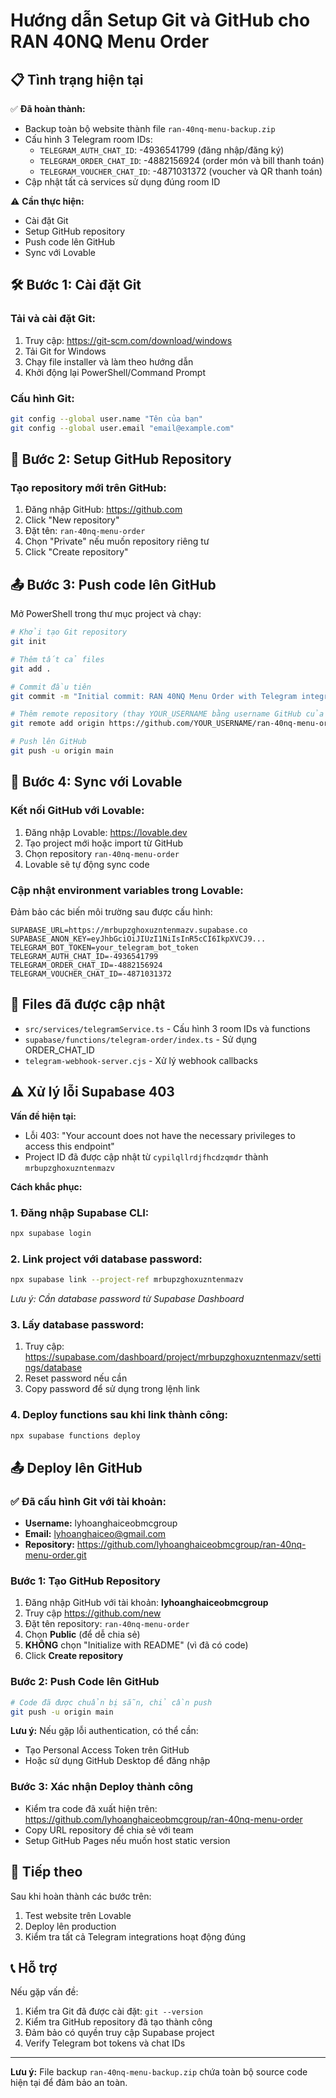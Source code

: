 # Hướng dẫn Setup Git và GitHub cho RAN 40NQ Menu Order

## 📋 Tình trạng hiện tại

✅ **Đã hoàn thành:**
- Backup toàn bộ website thành file `ran-40nq-menu-backup.zip`
- Cấu hình 3 Telegram room IDs:
  - `TELEGRAM_AUTH_CHAT_ID`: -4936541799 (đăng nhập/đăng ký)
  - `TELEGRAM_ORDER_CHAT_ID`: -4882156924 (order món và bill thanh toán)
  - `TELEGRAM_VOUCHER_CHAT_ID`: -4871031372 (voucher và QR thanh toán)
- Cập nhật tất cả services sử dụng đúng room ID

⚠️ **Cần thực hiện:**
- Cài đặt Git
- Setup GitHub repository
- Push code lên GitHub
- Sync với Lovable

## 🛠️ Bước 1: Cài đặt Git

### Tải và cài đặt Git:
1. Truy cập: https://git-scm.com/download/windows
2. Tải Git for Windows
3. Chạy file installer và làm theo hướng dẫn
4. Khởi động lại PowerShell/Command Prompt

### Cấu hình Git:
```bash
git config --global user.name "Tên của bạn"
git config --global user.email "email@example.com"
```

## 🐙 Bước 2: Setup GitHub Repository

### Tạo repository mới trên GitHub:
1. Đăng nhập GitHub: https://github.com
2. Click "New repository"
3. Đặt tên: `ran-40nq-menu-order`
4. Chọn "Private" nếu muốn repository riêng tư
5. Click "Create repository"

## 📤 Bước 3: Push code lên GitHub

Mở PowerShell trong thư mục project và chạy:

```bash
# Khởi tạo Git repository
git init

# Thêm tất cả files
git add .

# Commit đầu tiên
git commit -m "Initial commit: RAN 40NQ Menu Order with Telegram integration"

# Thêm remote repository (thay YOUR_USERNAME bằng username GitHub của bạn)
git remote add origin https://github.com/YOUR_USERNAME/ran-40nq-menu-order.git

# Push lên GitHub
git push -u origin main
```

## 🔄 Bước 4: Sync với Lovable

### Kết nối GitHub với Lovable:
1. Đăng nhập Lovable: https://lovable.dev
2. Tạo project mới hoặc import từ GitHub
3. Chọn repository `ran-40nq-menu-order`
4. Lovable sẽ tự động sync code

### Cập nhật environment variables trong Lovable:
Đảm bảo các biến môi trường sau được cấu hình:
```
SUPABASE_URL=https://mrbupzghoxuzntenmazv.supabase.co
SUPABASE_ANON_KEY=eyJhbGciOiJIUzI1NiIsInR5cCI6IkpXVCJ9...
TELEGRAM_BOT_TOKEN=your_telegram_bot_token
TELEGRAM_AUTH_CHAT_ID=-4936541799
TELEGRAM_ORDER_CHAT_ID=-4882156924
TELEGRAM_VOUCHER_CHAT_ID=-4871031372
```

## 📁 Files đã được cập nhật

- `src/services/telegramService.ts` - Cấu hình 3 room IDs và functions
- `supabase/functions/telegram-order/index.ts` - Sử dụng ORDER_CHAT_ID
- `telegram-webhook-server.cjs` - Xử lý webhook callbacks

## ⚠️ Xử lý lỗi Supabase 403

**Vấn đề hiện tại:**
- Lỗi 403: "Your account does not have the necessary privileges to access this endpoint"
- Project ID đã được cập nhật từ `cypilqllrdjfhcdzqmdr` thành `mrbupzghoxuzntenmazv`

**Cách khắc phục:**

### 1. Đăng nhập Supabase CLI:
```bash
npx supabase login
```

### 2. Link project với database password:
```bash
npx supabase link --project-ref mrbupzghoxuzntenmazv
```
*Lưu ý: Cần database password từ Supabase Dashboard*

### 3. Lấy database password:
1. Truy cập: https://supabase.com/dashboard/project/mrbupzghoxuzntenmazv/settings/database
2. Reset password nếu cần
3. Copy password để sử dụng trong lệnh link

### 4. Deploy functions sau khi link thành công:
```bash
npx supabase functions deploy
```

## 📤 Deploy lên GitHub

### ✅ Đã cấu hình Git với tài khoản:
- **Username:** lyhoanghaiceobmcgroup
- **Email:** lyhoanghaiceo@gmail.com
- **Repository:** https://github.com/lyhoanghaiceobmcgroup/ran-40nq-menu-order.git

### Bước 1: Tạo GitHub Repository
1. Đăng nhập GitHub với tài khoản: **lyhoanghaiceobmcgroup**
2. Truy cập https://github.com/new
3. Đặt tên repository: `ran-40nq-menu-order`
4. Chọn **Public** (để dễ chia sẻ)
5. **KHÔNG** chọn "Initialize with README" (vì đã có code)
6. Click **Create repository**

### Bước 2: Push Code lên GitHub
```bash
# Code đã được chuẩn bị sẵn, chỉ cần push
git push -u origin main
```

**Lưu ý:** Nếu gặp lỗi authentication, có thể cần:
- Tạo Personal Access Token trên GitHub
- Hoặc sử dụng GitHub Desktop để đăng nhập

### Bước 3: Xác nhận Deploy thành công
- Kiểm tra code đã xuất hiện trên: https://github.com/lyhoanghaiceobmcgroup/ran-40nq-menu-order
- Copy URL repository để chia sẻ với team
- Setup GitHub Pages nếu muốn host static version

## 🚀 Tiếp theo

Sau khi hoàn thành các bước trên:
1. Test website trên Lovable
2. Deploy lên production
3. Kiểm tra tất cả Telegram integrations hoạt động đúng

## 📞 Hỗ trợ

Nếu gặp vấn đề:
1. Kiểm tra Git đã được cài đặt: `git --version`
2. Kiểm tra GitHub repository đã tạo thành công
3. Đảm bảo có quyền truy cập Supabase project
4. Verify Telegram bot tokens và chat IDs

---

**Lưu ý:** File backup `ran-40nq-menu-backup.zip` chứa toàn bộ source code hiện tại để đảm bảo an toàn.